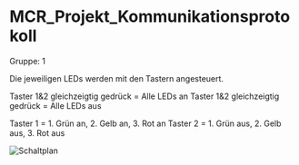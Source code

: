 # MCR_Projekt_Kommunikationsprotokoll 

Gruppe: 1

Die jeweiligen LEDs werden mit den Tastern angesteuert.

Taster 1&2 gleichzeigtig gedrück = Alle LEDs an
Taster 1&2 gleichzeigtig gedrück = Alle LEDs aus

Taster 1 = 1. Grün an, 2. Gelb an, 3. Rot an
Taster 2 = 1. Grün aus, 2. Gelb aus, 3. Rot aus


![Schaltplan](https://github.com/VanMos99/MCR_Projekt_Kommunikationsprotokolle/assets/145934046/e13556f4-cbd9-4daa-a7e5-5fb0dcf9cef9)








